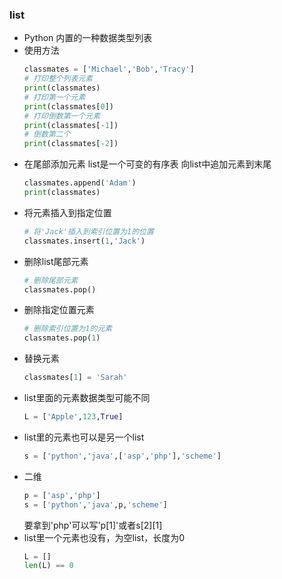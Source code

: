 ### list
- Python 内置的一种数据类型列表
- 使用方法
  ```py
  classmates = ['Michael','Bob','Tracy']
  # 打印整个列表元素
  print(classmates)
  # 打印第一个元素
  print(classmates[0])
  # 打印倒数第一个元素
  print(classmates[-1])
  # 倒数第二个
  print(classmates[-2])
  ```
- 在尾部添加元素
  list是一个可变的有序表
  向list中追加元素到末尾
  ```py
  classmates.append('Adam')
  print(classmates)
  ```
- 将元素插入到指定位置
  ```py
  # 将'Jack'插入到索引位置为1的位置
  classmates.insert(1,'Jack')
  ```
- 删除list尾部元素
  ```py
  # 删除尾部元素
  classmates.pop()
  ```
- 删除指定位置元素
  ```py
  # 删除索引位置为1的元素
  classmates.pop(1)
  ```
- 替换元素
  ```py
  classmates[1] = 'Sarah'
  ```
- list里面的元素数据类型可能不同
  ```py
  L = ['Apple',123,True]
  ```
- list里的元素也可以是另一个list
  ```py
  s = ['python','java',['asp','php'],'scheme']
  ```
- 二维
  ```py
  p = ['asp','php']
  s = ['python','java',p,'scheme']
  ```
  要拿到'php'可以写'p[1]'或者s[2][1]
- list里一个元素也没有，为空list，长度为0
  ```py
  L = []
  len(L) == 0
  ```